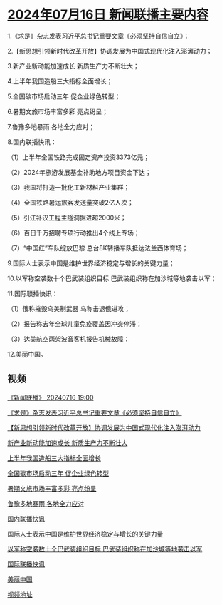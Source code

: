 # [2024年07月16日 新闻联播主要内容](https://tv.cctv.com/lm/xwlb/day/20240716.shtml)

1.《求是》杂志发表习近平总书记重要文章《必须坚持自信自立》；

2.【新思想引领新时代改革开放】协调发展为中国式现代化注入澎湃动力；

3.新产业新动能加速成长 新质生产力不断壮大；

4.上半年我国造船三大指标全面增长；

5.全国碳市场启动三年 促企业绿色转型；

6.暑期文旅市场丰富多彩 亮点纷呈；

7.鲁豫多地暴雨 各地全力应对；

8.国内联播快讯：

（1）上半年全国铁路完成固定资产投资3373亿元；

（2）2024年旅游发展基金补助地方项目资金下达；

（3）我国将打造一批化工新材料产业集群；

（4）全国铁路暑运旅客发送量突破2亿人次；

（5）引江补汉工程主隧洞掘进超2000米；

（6）百日千万招聘专项行动推出4个线上专场；

（7）“中国红”车队绽放巴黎 总台8K转播车队抵达法兰西体育场；

9.国际人士表示中国是维护世界经济稳定与增长的关键力量；

10.以军称空袭数十个巴武装组织目标 巴武装组织称在加沙城等地袭击以军；

11.国际联播快讯：

（1）俄称摧毁乌美制武器 乌称击退俄进攻；

（2）报告称去年全球儿童免疫覆盖因冲突停滞；

（3）达美航空两架波音客机报告机械故障；

12.美丽中国。

## 视频

[《新闻联播》 20240716 19:00](https://tv.cctv.com/2024/07/16/VIDEAY7GnRucSJLBoRgn4PZf240716.shtml)

[《求是》杂志发表习近平总书记重要文章《必须坚持自信自立》](https://tv.cctv.com/2024/07/16/VIDEoYYZ6AxOUaDq3dpQWJEH240716.shtml)

[【新思想引领新时代改革开放】协调发展为中国式现代化注入澎湃动力](https://tv.cctv.com/2024/07/16/VIDEpPjGZNMkoAbYrj5Xck0G240716.shtml)

[新产业新动能加速成长 新质生产力不断壮大](https://tv.cctv.com/2024/07/16/VIDEd0aq0HworwGAeoeNrvMv240716.shtml)

[上半年我国造船三大指标全面增长](https://tv.cctv.com/2024/07/16/VIDEcS1nToTuyh73x16qyTBc240716.shtml)

[全国碳市场启动三年 促企业绿色转型](https://tv.cctv.com/2024/07/16/VIDEaBwrZ2hmXclaOsmTIGJd240716.shtml)

[暑期文旅市场丰富多彩 亮点纷呈](https://tv.cctv.com/2024/07/16/VIDECYsG3VFu7083bw39NyVC240716.shtml)

[鲁豫多地暴雨 各地全力应对](https://tv.cctv.com/2024/07/16/VIDEcmjvbRGBHGMvPTN5y1MW240716.shtml)

[国内联播快讯](https://tv.cctv.com/2024/07/16/VIDEO0t2PUIaPkgIK5Kmhi3l240716.shtml)

[国际人士表示中国是维护世界经济稳定与增长的关键力量](https://tv.cctv.com/2024/07/16/VIDE4H0pghIwMSiXSmqqWG25240716.shtml)

[以军称空袭数十个巴武装组织目标 巴武装组织称在加沙城等地袭击以军](https://tv.cctv.com/2024/07/16/VIDErnmb0Wg2wWKZPo26cRwp240716.shtml)

[国际联播快讯](https://tv.cctv.com/2024/07/16/VIDENgeWiFrjb96uFCv9kxsx240716.shtml)

[美丽中国](https://tv.cctv.com/2024/07/16/VIDEgLS8xLmZr7OVGUhB9mun240716.shtml)

[视频地址](https://tv.cctv.com/lm/xwlb/day/20240716.shtml) 

